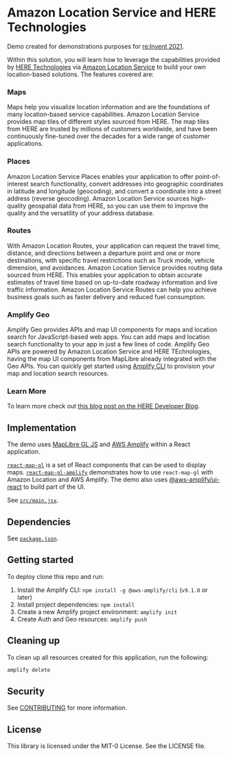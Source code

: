 # Amazon Location Service and HERE Technologies

Demo created for demonstrations purposes for [re:Invent 2021](https://reinvent.awsevents.com/).

Within this solution, you will learn how to leverage the capabilities provided by [HERE Technologies](https://aws.amazon.com/location/data-providers/here-technologies/) via [Amazon Location Service](https://aws.amazon.com/location) to build your own location-based solutions. The features covered are:

### Maps

Maps help you visualize location information and are the foundations of many location-based service capabilities. Amazon Location Service provides map tiles of different styles sourced from HERE. The map tiles from HERE are trusted by millions of customers worldwide, and have been continuously fine-tuned over the decades for a wide range of customer applications.

### Places

Amazon Location Service Places enables your application to offer point-of-interest search functionality, convert addresses into geographic coordinates in latitude and longitude (geocoding), and convert a coordinate into a street address (reverse geocoding). Amazon Location Service sources high-quality geospatial data from HERE, so you can use them to improve the quality and the versatility of your address database.

### Routes

With Amazon Location Routes, your application can request the travel time, distance, and directions between a departure point and one or more destinations, with specific travel restrictions such as Truck mode, vehicle dimension, and avoidances. Amazon Location Service provides routing data sourced from HERE. This enables your application to obtain accurate estimates of travel time based on up-to-date roadway information and live traffic information. Amazon Location Service Routes can help you achieve business goals such as faster delivery and reduced fuel consumption.

### Amplify Geo

Amplify Geo provides APIs and map UI components for maps and location search for JavaScript-based web apps. You can add maps and location search functionality to your app in just a few lines of code. Amplify Geo APIs are powered by Amazon Location Service and HERE TEchnologies, having the map UI components from MapLibre already integrated with the Geo APIs. You can quickly get started using [Amplify CLI](https://docs.amplify.aws/cli/geo/maps/) to provision your map and location search resources.

### Learn More

To learn more check out [this blog post on the HERE Developer Blog](https://developer.here.com/blog/build-and-deploy-location-apps-with-aws-location-services-and-here).

## Implementation

The demo uses [MapLibre GL JS](https://maplibre.org/maplibre-gl-js-docs/api/) and [AWS Amplify](https://aws.amazon.com/amplify/) within a React application.

[`react-map-gl`](https://visgl.github.io/react-map-gl/) is a set of React components that can be
used to display maps. [`react-map-gl-amplify`](../react-map-gl-amplify/) demonstrates how to use
`react-map-gl` with Amazon Location and AWS Amplify. The demo also uses [@aws-amplify/ui-react](https://ui.docs.amplify.aws/getting-started/installation) to build part of the UI.

See [`src/main.jsx`](src/main.jsx).

## Dependencies

See [`package.json`](package.json#L6-L22).

## Getting started

To deploy clone this repo and run:

1. Install the Amplify CLI: `npm install -g @aws-amplify/cli` (`v9.1.0` or later)
1. Install project dependencies: `npm install`
1. Create a new Amplify project environment: `amplify init`
1. Create Auth and Geo resources: `amplify push`

## Cleaning up

To clean up all resources created for this application, run the following:

```sh
amplify delete
```

## Security

See [CONTRIBUTING](../CONTRIBUTING.md#security-issue-notifications) for more information.

## License

This library is licensed under the MIT-0 License. See the LICENSE file.

